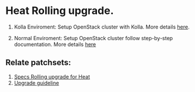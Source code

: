 # Heat Rolling upgrade.

1. Kolla Enviroment: Setup OpenStack cluster with Kolla. More details
   [here](docs/rolling_upgrade_kolla_env.md).

2. Normal Enviroment: Setup OpenStack cluster follow step-by-step
   documentation. More details [here](docs/rolling_upgrade_normal_env.md)

## Relate patchsets:

1. [Specs Rolling upgrade for Heat](https://review.openstack.org/#/c/407989/)
2. [Upgrade guideline](https://review.openstack.org/#/c/476061/)
